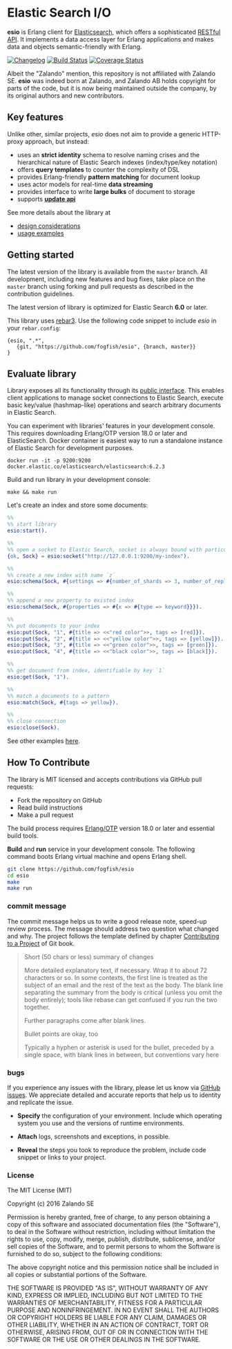 # Elastic Search I/O

**esio** is Erlang client for [Elasticsearch](https://www.elastic.co/products/elasticsearch), which offers a sophisticated [RESTful API](https://www.elastic.co/guide/en/elasticsearch/reference/current/docs.html). It implements a data access layer for Erlang applications and makes data and objects semantic-friendly with Erlang.

[![Changelog](https://img.shields.io/badge/changelog-latest-green.svg)](CHANGELOG.md) 
[![Build Status](https://secure.travis-ci.org/fogfish/esio.svg?branch=master)](http://travis-ci.org/fogfish/esio)
[![Coverage Status](https://coveralls.io/repos/github/fogfish/esio/badge.svg?branch=master)](https://coveralls.io/github/fogfish/datum?branch=master)

Albeit the "Zalando" mention, this repository is not affiliated with Zalando SE. **esio** was indeed born at Zalando, and Zalando AB holds copyright for parts of the code, but it is now being maintained outside the company, by its original authors and new contributors.


## Key features

Unlike other, similar projects, *esio* does not aim to provide a generic HTTP-proxy approach, but instead: 
* uses an **strict identity** schema to resolve naming crises and the hierarchical nature of Elastic Search indexes (index/type/key notation)
* offers **query templates** to counter the complexity of DSL 
* provides Erlang-friendly **pattern matching** for document lookup
* uses actor models for real-time **data streaming**
* provides interface to write **large bulks** of document to storage 
* supports [**update api**](https://www.elastic.co/guide/en/elasticsearch/reference/current/docs-update.html)

See more details about the library at
* [design considerations](doc/design.md)
* [usage examples](doc/example.md) 

## Getting started

The latest version of the library is available from the `master` branch. All development, including new features and bug fixes, take place on the `master` branch using forking and pull requests as described in the contribution guidelines. 

The latest version of library is optimized for Elastic Search **6.0** or later.   


This library uses [rebar3](http://www.rebar3.org). Use the following code snippet to include *esio* in your `rebar.config`:
```
{esio, ".*",
   {git, "https://github.com/fogfish/esio", {branch, master}}
}
``` 

## Evaluate library  

Library exposes all its functionality through its [public interface](src/esio.erl). This enables client applications to manage socket connections to Elastic Search, execute basic key/value (hashmap-like) operations and search arbitrary documents in Elastic Search. 

You can experiment with libraries' features in your development console. This requires downloading Erlang/OTP version 18.0 or later and ElasticSearch. Docker container is easiest way to run a standalone instance of Elastic Search for development purposes.

```
docker run -it -p 9200:9200 docker.elastic.co/elasticsearch/elasticsearch:6.2.3
```

Build and run library in your development console:     
```
make && make run
```

Let's create an index and store some documents:

```erlang
%% 
%% start library
esio:start().

%%
%% open a socket to Elastic Search, socket is always bound with particular index 
{ok, Sock} = esio:socket("http://127.0.0.1:9200/my-index").

%%
%% create a new index with name `z`
esio:schema(Sock, #{settings => #{number_of_shards => 3, number_of_replicas => 1}}).

%%
%% append a new property to existed index
esio:schema(Sock, #{properties => #{x => #{type => keyword}}}).

%%
%% put documents to your index
esio:put(Sock, "1", #{title => <<"red color">>, tags => [red]}).
esio:put(Sock, "2", #{title => <<"yellow color">>, tags => [yellow]}).
esio:put(Sock, "3", #{title => <<"green color">>, tags => [green]}).
esio:put(Sock, "4", #{title => <<"black color">>, tags => [black]}).

%%
%% get document from index, identifiable by key `1`
esio:get(Sock, "1").

%%
%% match a documents to a pattern  
esio:match(Sock, #{tags => yellow}).

%%
%% close connection
esio:close(Sock).
```

See other examples [here](doc/example.md).


## How To Contribute

The library is MIT licensed and accepts contributions via GitHub pull requests:

* Fork the repository on GitHub
* Read build instructions
* Make a pull request

The build process requires [Erlang/OTP](http://www.erlang.org/downloads) version 18.0 or later and essential build tools.

**Build** and **run** service in your development console. The following command boots Erlang virtual machine and opens Erlang shell.

```bash
git clone https://github.com/fogfish/esio
cd esio
make
make run
```


### commit message

The commit message helps us to write a good release note, speed-up review process. The message should address two question what changed and why. The project follows the template defined by chapter [Contributing to a Project](http://git-scm.com/book/ch5-2.html) of Git book.

>
> Short (50 chars or less) summary of changes
>
> More detailed explanatory text, if necessary. Wrap it to about 72 characters or so. In some contexts, the first line is treated as the subject of an email and the rest of the text as the body. The blank line separating the summary from the body is critical (unless you omit the body entirely); tools like rebase can get confused if you run the two together.
> 
> Further paragraphs come after blank lines.
> 
> Bullet points are okay, too
> 
> Typically a hyphen or asterisk is used for the bullet, preceded by a single space, with blank lines in between, but conventions vary here
>
>

### bugs

If you experience any issues with the library, please let us know via [GitHub issues](https://github.com/fogfish/datum/issue). We appreciate detailed and accurate reports that help us to identity and replicate the issue. 

* **Specify** the configuration of your environment. Include which operating system you use and the versions of runtime environments. 

* **Attach** logs, screenshots and exceptions, in possible.

* **Reveal** the steps you took to reproduce the problem, include code snippet or links to your project.


### License

The MIT License (MIT)

Copyright (c) 2016 Zalando SE

Permission is hereby granted, free of charge, to any person obtaining a copy
of this software and associated documentation files (the "Software"), to deal
in the Software without restriction, including without limitation the rights
to use, copy, modify, merge, publish, distribute, sublicense, and/or sell
copies of the Software, and to permit persons to whom the Software is
furnished to do so, subject to the following conditions:

The above copyright notice and this permission notice shall be included in all
copies or substantial portions of the Software.

THE SOFTWARE IS PROVIDED "AS IS", WITHOUT WARRANTY OF ANY KIND, EXPRESS OR
IMPLIED, INCLUDING BUT NOT LIMITED TO THE WARRANTIES OF MERCHANTABILITY,
FITNESS FOR A PARTICULAR PURPOSE AND NONINFRINGEMENT. IN NO EVENT SHALL THE
AUTHORS OR COPYRIGHT HOLDERS BE LIABLE FOR ANY CLAIM, DAMAGES OR OTHER
LIABILITY, WHETHER IN AN ACTION OF CONTRACT, TORT OR OTHERWISE, ARISING FROM,
OUT OF OR IN CONNECTION WITH THE SOFTWARE OR THE USE OR OTHER DEALINGS IN THE
SOFTWARE.
